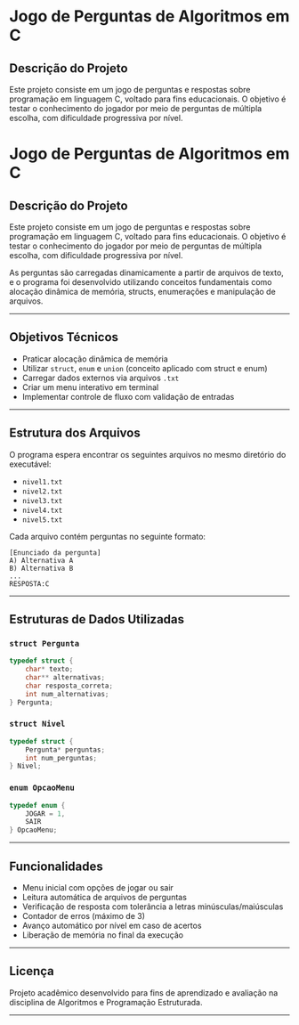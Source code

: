 # Jogo de Perguntas de Algoritmos em C

## Descrição do Projeto

Este projeto consiste em um jogo de perguntas e respostas sobre programação em linguagem C, voltado para fins educacionais. O objetivo é testar o conhecimento do jogador por meio de perguntas de múltipla escolha, com dificuldade progressiva por nível.
﻿
# Jogo de Perguntas de Algoritmos em C

## Descrição do Projeto

Este projeto consiste em um jogo de perguntas e respostas sobre programação em linguagem C, voltado para fins educacionais. O objetivo é testar o conhecimento do jogador por meio de perguntas de múltipla escolha, com dificuldade progressiva por nível.

As perguntas são carregadas dinamicamente a partir de arquivos de texto, e o programa foi desenvolvido utilizando conceitos fundamentais como alocação dinâmica de memória, structs, enumerações e manipulação de arquivos.

---

## Objetivos Técnicos

- Praticar alocação dinâmica de memória
- Utilizar `struct`, `enum` e `union` (conceito aplicado com struct e enum)
- Carregar dados externos via arquivos `.txt`
- Criar um menu interativo em terminal
- Implementar controle de fluxo com validação de entradas

---

## Estrutura dos Arquivos

O programa espera encontrar os seguintes arquivos no mesmo diretório do executável:

- `nivel1.txt`
- `nivel2.txt`
- `nivel3.txt`
- `nivel4.txt`
- `nivel5.txt`

Cada arquivo contém perguntas no seguinte formato:

```
[Enunciado da pergunta]
A) Alternativa A
B) Alternativa B
...
RESPOSTA:C
```
---
## Estruturas de Dados Utilizadas

### `struct Pergunta`
```c
typedef struct {
    char* texto;
    char** alternativas;
    char resposta_correta;
    int num_alternativas;
} Pergunta;
```

### `struct Nivel`
```c
typedef struct {
    Pergunta* perguntas;
    int num_perguntas;
} Nivel;
```

### `enum OpcaoMenu`
```c
typedef enum {
    JOGAR = 1,
    SAIR
} OpcaoMenu;
```

---

## Funcionalidades

- Menu inicial com opções de jogar ou sair
- Leitura automática de arquivos de perguntas
- Verificação de resposta com tolerância a letras minúsculas/maiúsculas
- Contador de erros (máximo de 3)
- Avanço automático por nível em caso de acertos
- Liberação de memória no final da execução

---

## Licença

Projeto acadêmico desenvolvido para fins de aprendizado e avaliação na disciplina de Algoritmos e Programação Estruturada.

---
